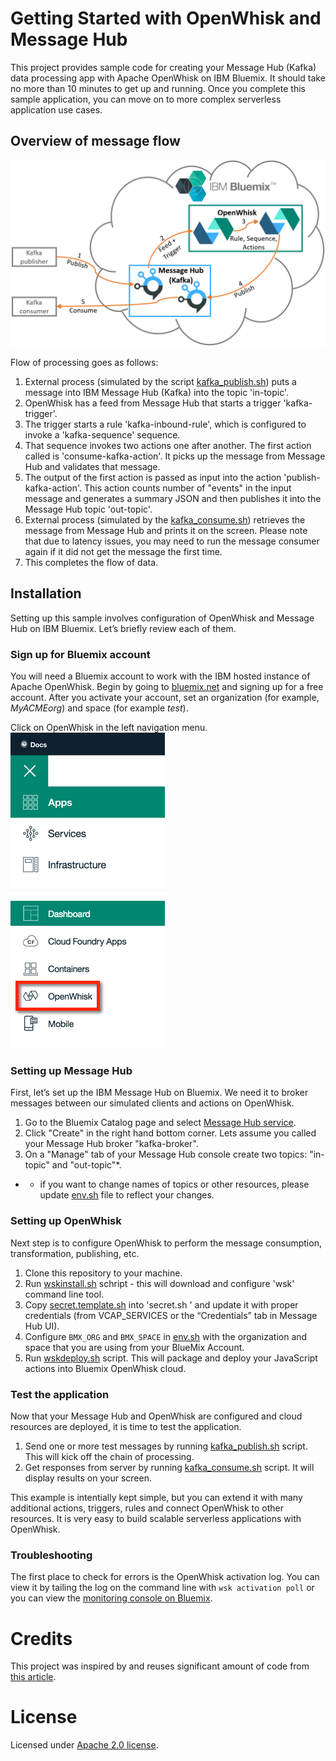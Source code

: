 # Getting Started with OpenWhisk and Message Hub

This project provides sample code for creating your Message Hub (Kafka) data processing app with Apache OpenWhisk on IBM Bluemix. It should take no more than 10 minutes to get up and running. Once you complete this sample application, you can move on to more complex serverless application use cases.

## Overview of message flow

![Sample Architecture](/images/OpenWhisk-MessageHub-sample-architecture.png)

Flow of processing goes as follows:

1. External process (simulated by the script [kafka_publish.sh](kafka_publish.sh)) puts a message into IBM Message Hub (Kafka) into the topic 'in-topic'.
2. OpenWhisk has a feed from Message Hub that starts a trigger 'kafka-trigger'.
3. The trigger starts a rule 'kafka-inbound-rule', which is configured to invoke a 'kafka-sequence' sequence.
4. That sequence invokes two actions one after another. The first action called is 'consume-kafka-action'. It picks up the message from Message Hub and validates that message.
5. The output of the first action is passed as input into the action 'publish-kafka-action'. This action counts number of "events" in the input message and generates a summary JSON and then publishes it into the Message Hub topic 'out-topic'. 
6. External process (simulated by the [kafka_consume.sh](kafka_consume.sh)) retrieves the message from Message Hub and prints it on the screen. Please note that due to latency issues, you may need to run the message consumer again if it did not get the message the first time.
7. This completes the flow of data.

## Installation

Setting up this sample involves configuration of OpenWhisk and Message Hub on IBM Bluemix. Let’s briefly review each of them. 

### Sign up for Bluemix account

You will need a Bluemix account to work with the IBM hosted instance of Apache OpenWhisk. Begin by going to [bluemix.net](https://console.ng.bluemix.net/) and signing up for a free account. After you activate your account, set an organization (for example, *MyACMEorg*) and space (for example *test*).

Click on OpenWhisk in the left navigation menu.
![alt text](images/openwhisk-nav.png)

### Setting up Message Hub

First, let’s set up the IBM Message Hub on Bluemix. We need it to broker messages between our simulated clients and actions on OpenWhisk.

1. Go to the Bluemix Catalog page and select [Message Hub service](https://console.ng.bluemix.net/catalog/services/message-hub).
2. Click "Create" in the right hand bottom corner. Lets assume you called your Message Hub broker "kafka-broker".
3. On a "Manage" tab of your Message Hub console create two topics: "in-topic" and "out-topic"*.

* - if you want to change names of topics or other resources, please update [env.sh](env.sh) file to reflect your changes.

### Setting up OpenWhisk

Next step is to configure OpenWhisk to perform the message consumption, transformation, publishing, etc.

1. Clone this repository to your machine.
2. Run [wskinstall.sh](wskinstall.sh) schript - this will download and configure 'wsk' command line tool.
2. Copy [secret.template.sh](secret.template.sh) into 'secret.sh ' and update it with proper credentials (from VCAP_SERVICES or the “Credentials” tab in Message Hub UI).
3. Configure `BMX_ORG` and `BMX_SPACE` in [env.sh](env.sh) with the organization and space that you are using from your BlueMix Account.
3. Run [wskdeploy.sh](wskdeploy.sh) script. This will package and deploy your JavaScript actions into Bluemix OpenWhisk cloud.

### Test the application

Now that your Message Hub and OpenWhisk are configured and cloud resources are deployed, it is time to test the application.

1. Send one or more test messages by running [kafka_publish.sh](kafka_publish.sh) script. This will kick off the chain of processing.
2. Get responses from server by running [kafka_consume.sh](kafka_consume.sh) script. It will display results on your screen. 

This example is intentially kept simple, but you can extend it with many additional actions, triggers, rules and connect OpenWhisk to other resources. It is very easy to build scalable serverless applications with OpenWhisk.

### Troubleshooting
The first place to check for errors is the OpenWhisk activation log. You can view it by tailing the log on the command line with `wsk activation poll` or you can view the [monitoring console on Bluemix](https://console.ng.bluemix.net/openwhisk/dashboard).

# Credits

This project was inspired by and reuses significant amount of code from [this article](https://medium.com/openwhisk/transit-flexible-pipeline-for-iot-data-with-bluemix-and-openwhisk-4824cf20f1e0#.talwj9dno).

# License

Licensed under [Apache 2.0 license](LICENSE.md).

